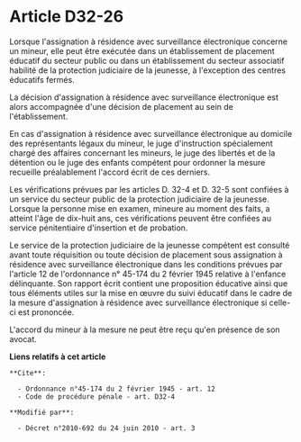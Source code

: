 # Article D32-26

Lorsque l'assignation à résidence avec surveillance électronique concerne un mineur, elle peut être exécutée dans un
établissement de placement éducatif du secteur public ou dans un établissement du secteur associatif habilité de la
protection judiciaire de la jeunesse, à l'exception des centres éducatifs fermés. 

La décision d'assignation à résidence avec surveillance électronique est alors accompagnée d'une décision de placement au
sein de l'établissement. 

En cas d'assignation à résidence avec surveillance électronique au domicile des représentants légaux du mineur, le juge
d'instruction spécialement chargé des affaires concernant les mineurs, le juge des libertés et de la détention ou le juge des
enfants compétent pour ordonner la mesure recueille préalablement l'accord écrit de ces derniers. 

Les vérifications prévues par les articles D. 32-4 et D. 32-5 sont confiées à un service du secteur public de la protection
judiciaire de la jeunesse. Lorsque la personne mise en examen, mineure au moment des faits, a atteint l'âge de dix-huit ans,
ces vérifications peuvent être confiées au service pénitentiaire d'insertion et de probation. 

Le service de la protection judiciaire de la jeunesse compétent est consulté avant toute réquisition ou toute décision de
placement sous assignation à résidence avec surveillance électronique dans les conditions prévues par l'article 12 de
l'ordonnance n° 45-174 du 2 février 1945 relative à l'enfance délinquante. Son rapport écrit contient une proposition
éducative ainsi que tous éléments utiles sur la mise en œuvre du suivi éducatif dans le cadre de la mesure d'assignation à
résidence avec surveillance électronique si celle-ci est prononcée.

L'accord du mineur à la mesure ne peut être reçu qu'en présence de son avocat.

**Liens relatifs à cet article**

	**Cite**:

	  - Ordonnance n°45-174 du 2 février 1945 - art. 12
	  - Code de procédure pénale - art. D32-4

	**Modifié par**:

	  - Décret n°2010-692 du 24 juin 2010 - art. 3
